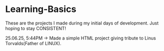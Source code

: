 # Learning-Basics
These are the projects I made during my initial days of development. Just hoping to stay CONSISTENT!

25.06.25, 5:44PM
-> Made a simple HTML project giving tribute to Linus Torvalds(Father of LINUX).
